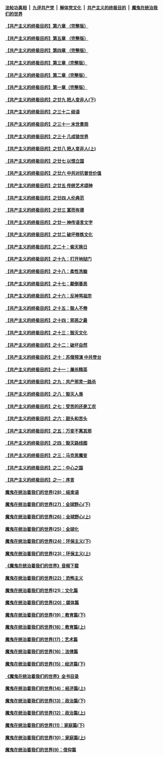 

####  [法轮功真相](../../../../basic/blob/master/README.md?t=04090101) &nbsp;|&nbsp; [九评共产党](../../../../9ping.md/blob/master/README.md?t=04090101) &nbsp;|&nbsp; [解体党文化](../../../../jtdwh.md/blob/master/README.md?t=04090101)  &nbsp;|&nbsp; [共产主义的终极目的](../../../../gczydzjmd.md/blob/master/README.md?t=04090101) &nbsp;|&nbsp; [魔鬼在统治我们的世界](../../../../mgztzwmdsj.md/blob/master/README.md?t=04090101) 

#### [【共产主义的终极目的】第六章 （完整版）](../pages/nsc422/n11428913.md?t=04090101) 

#### [【共产主义的终极目的】第五章 （完整版）](../pages/nsc422/n11428912.md?t=04090101) 

#### [【共产主义的终极目的】第四章 （完整版）](../pages/nsc422/n11428907.md?t=04090101) 

#### [【共产主义的终极目的】第三章（完整版）](../pages/nsc422/n11428848.md?t=04090101) 

#### [【共产主义的终极目的】第二章（完整版）](../pages/nsc422/n11428831.md?t=04090101) 

#### [【共产主义的终极目的】第一章（完整版）](../pages/nsc422/n11417651.md?t=04090101) 

#### [【共产主义的终极目的】之廿九 把人变非人(下)](../pages/nsc422/n11344140.md?t=04090101) 

#### [【共产主义的终极目的】之三十二 结语](../pages/nsc422/n11360535.md?t=04090101) 

#### [【共产主义的终极目的】之三十一 末世景观](../pages/nsc422/n11351129.md?t=04090101) 

#### [【共产主义的终极目的】之三十 几成狼世界](../pages/nsc422/n11348280.md?t=04090101) 

#### [【共产主义的终极目的】之廿八 把人变非人(上)](../pages/nsc422/n11340492.md?t=04090101) 

#### [【共产主义的终极目的】之廿七 以恨立国](../pages/nsc422/n11336944.md?t=04090101) 

#### [【共产主义的终极目的】之廿六 中共对抗普世价值](../pages/nsc422/n11324785.md?t=04090101) 

#### [【共产主义的终极目的】之廿五 传统艺术颂神](../pages/nsc422/n11296396.md?t=04090101) 

#### [【共产主义的终极目的】之廿四 人伦典范](../pages/nsc422/n11296397.md?t=04090101) 

#### [【共产主义的终极目的】之廿三 富而有德](../pages/nsc422/n11283598.md?t=04090101) 

#### [【共产主义的终极目的】之廿一 神传语言文字](../pages/nsc422/n11263265.md?t=04090101) 

#### [【共产主义的终极目的】之廿二 破坏修炼文化](../pages/nsc422/n11245728.md?t=04090101) 

#### [【共产主义的终极目的】之二十：偷天换日](../pages/nsc422/n11238846.md?t=04090101) 

#### [【共产主义的终极目的】之十九：打开地狱门](../pages/nsc422/n11206376.md?t=04090101) 

#### [【共产主义的终极目的】之十八：柔性洗脑](../pages/nsc422/n11199994.md?t=04090101) 

#### [【共产主义的终极目的】之十七：颠倒善恶](../pages/nsc422/n11179782.md?t=04090101) 

#### [【共产主义的终极目的】之十六：反神骂祖宗](../pages/nsc422/n11166798.md?t=04090101) 

#### [【共产主义的终极目的】之十五：毁人不倦](../pages/nsc422/n11166792.md?t=04090101) 

#### [【共产主义的终极目的】之十四：邪恶之最](../pages/nsc422/n11150249.md?t=04090101) 

#### [【共产主义的终极目的】之十三：毁灭文化](../pages/nsc422/n11135227.md?t=04090101) 

#### [【共产主义的终极目的】之十二：破坏自然](../pages/nsc422/n11135214.md?t=04090101) 

#### [【共产主义的终极目的】之十：苏俄预演 中共登台](../pages/nsc422/n11118424.md?t=04090101) 

#### [【共产主义的终极目的】之十一：屠杀精英](../pages/nsc422/n11118442.md?t=04090101) 

#### [【共产主义的终极目的】之九：共产邪灵一路杀](../pages/nsc422/n11114139.md?t=04090101) 

#### [【共产主义的终极目的】之八：毁灭人类](../pages/nsc422/n11108503.md?t=04090101) 

#### [【共产主义的终极目的】之七：受苦的还是工农](../pages/nsc422/n11101809.md?t=04090101) 

#### [【共产主义的终极目的】之六：甜头和苦头](../pages/nsc422/n11096971.md?t=04090101) 

#### [【共产主义的终极目的】之五：万变不离其邪](../pages/nsc422/n11091285.md?t=04090101) 

#### [【共产主义的终极目的】之四：毁灭路线图](../pages/nsc422/n11086284.md?t=04090101) 

#### [【共产主义的终极目的】之三：马克思魔变](../pages/nsc422/n11061941.md?t=04090101) 

#### [【共产主义的终极目的】之二：中心之国](../pages/nsc422/n11047728.md?t=04090101) 

#### [【共产主义的终极目的】之一：序言](../pages/nsc422/n11086077.md?t=04090101) 

#### [魔鬼在统治着我们的世界(28)：结束语](../pages/nsc422/n10936246.md?t=04090101) 

#### [魔鬼在统治着我们的世界(27)：全球野心(下)](../pages/nsc422/n10928319.md?t=04090101) 

#### [魔鬼在统治着我们的世界(26)：全球野心(上)](../pages/nsc422/n10900318.md?t=04090101) 

#### [魔鬼在统治着我们的世界(25)：全球化](../pages/nsc422/n10788205.md?t=04090101) 

#### [魔鬼在统治着我们的世界(24)：环保主义(下)](../pages/nsc422/n10695307.md?t=04090101) 

#### [魔鬼在统治着我们的世界(23)：环保主义(上)](../pages/nsc422/n10688613.md?t=04090101) 

#### [《魔鬼在统治着我们的世界》音频下载](../pages/nsc422/n10635553.md?t=04090101) 

#### [魔鬼在统治着我们的世界(22)：恐怖主义](../pages/nsc422/n10614727.md?t=04090101) 

#### [魔鬼在统治着我们的世界(21)：文化篇](../pages/nsc422/n10597706.md?t=04090101) 

#### [魔鬼在统治着我们的世界(20)：媒体篇](../pages/nsc422/n10586579.md?t=04090101) 

#### [魔鬼在统治着我们的世界(19)：教育篇(下)](../pages/nsc422/n10564808.md?t=04090101) 

#### [魔鬼在统治着我们的世界(18)：教育篇(上)](../pages/nsc422/n10526970.md?t=04090101) 

#### [魔鬼在统治着我们的世界(17)：艺术篇](../pages/nsc422/n10499093.md?t=04090101) 

#### [魔鬼在统治着我们的世界(16)：法律篇](../pages/nsc422/n10485969.md?t=04090101) 

#### [魔鬼在统治着我们的世界(15)：经济篇(下)](../pages/nsc422/n10469975.md?t=04090101) 

#### [《魔鬼在统治着我们的世界》全书目录](../pages/nsc422/n10464261.md?t=04090101) 

#### [魔鬼在统治着我们的世界(14)：经济篇(上)](../pages/nsc422/n10457370.md?t=04090101) 

#### [魔鬼在统治着我们的世界(13)：政治篇(下)](../pages/nsc422/n10448270.md?t=04090101) 

#### [魔鬼在统治着我们的世界(12)：政治篇(上)](../pages/nsc422/n10444576.md?t=04090101) 

#### [魔鬼在统治着我们的世界(11)：家庭篇(下)](../pages/nsc422/n10440961.md?t=04090101) 

#### [魔鬼在统治着我们的世界(10)：家庭篇(上)](../pages/nsc422/n10435448.md?t=04090101) 

#### [魔鬼在统治着我们的世界(9)：信仰篇](../pages/nsc422/n10432159.md?t=04090101) 

